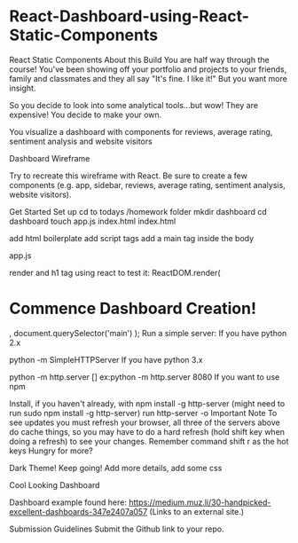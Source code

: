 # React-Dashboard-using-React-Static-Components


React Static Components
About this Build
You are half way through the course! You've been showing off your portfolio and projects to your friends, family and classmates and they all say "It's fine. I like it!" But you want more insight.

So you decide to look into some analytical tools...but wow! They are expensive! You decide to make your own.

You visualize a dashboard with components for reviews, average rating, sentiment analysis and website visitors

Dashboard Wireframe

Try to recreate this wireframe with React. Be sure to create a few components (e.g. app, sidebar, reviews, average rating, sentiment analysis, website visitors).

Get Started
Set up
cd to todays /homework folder
mkdir dashboard
cd dashboard
touch app.js index.html
index.html

add html boilerplate
add script tags
add a main tag inside the body
<script src="https://cdnjs.cloudflare.com/ajax/libs/react/16.3.2/umd/react.production.min.js"></script>
<script src="https://cdnjs.cloudflare.com/ajax/libs/react-dom/16.3.2/umd/react-dom.production.min.js"></script>
<script src="https://cdnjs.cloudflare.com/ajax/libs/babel-standalone/6.26.0/babel.min.js"></script>
<script type="text/babel" src="app.js"></script>
app.js

render and h1 tag using react to test it:
ReactDOM.render(
  <h1>Commence Dashboard Creation!</h1>,
  document.querySelector('main')
);
Run a simple server:
If you have python 2.x

python -m SimpleHTTPServer
If you have python 3.x

python -m http.server [<portNo>] ex:python -m http.server 8080
If you want to use npm

Install, if you haven't already, with npm install -g http-server (might need to run sudo npm install -g http-server)
run http-server -o
Important Note
To see updates you must refresh your browser, all three of the servers above do cache things, so you may have to do a hard refresh (hold shift key when doing a refresh) to see your changes. Remember command shift r as the hot keys
Hungry for more?

Dark Theme!
Keep going! Add more details, add some css

Cool Looking Dashboard

Dashboard example found here: <https://medium.muz.li/30-handpicked-excellent-dashboards-347e2407a057> (Links to an external site.)

Submission Guidelines
Submit the Github link to your repo.
